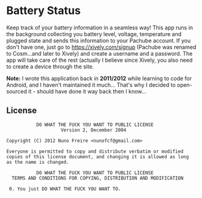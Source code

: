 # Battery Status

Keep track of your battery information in a seamless way!
This app runs in the background collecting you battery level, voltage, temperature and plugged state and sends this information to your Pachube account. If you don't have one, just go to https://xively.com/signup (Pachube was renamed to Cosm...and later to Xively) and create a username and a password. The app will take care of the rest (actually I believe since Xively, you also need to create a device through the site.

**Note:** I wrote this application back in **2011/2012** while learning to code for Android, and I haven't maintained it much... That's why I decided to open-sourced it - should have done it way back then I know...

## License

```
           DO WHAT THE FUCK YOU WANT TO PUBLIC LICENSE
                    Version 2, December 2004

Copyright (C) 2012 Nuno Freire <nunofcf@gmail.com>

Everyone is permitted to copy and distribute verbatim or modified
copies of this license document, and changing it is allowed as long
as the name is changed.

           DO WHAT THE FUCK YOU WANT TO PUBLIC LICENSE
  TERMS AND CONDITIONS FOR COPYING, DISTRIBUTION AND MODIFICATION

 0. You just DO WHAT THE FUCK YOU WANT TO.

```
